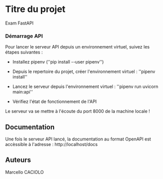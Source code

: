 # Titre du projet

Exam FastAPI


### Démarrage API

Pour lancer le serveur API depuis un environnement virtuel, suivez les étapes suivantes :

* Installez pipenv (''pip install --user pipenv'')

* Depuis le repertoire du projet, créer l'environnement virtuel : ''pipenv install'' 

* Lancez le serveur depuis l'environnement virtuel : ''pipenv run uvicorn main:api''

* Vérifiez l'état de fonctionnement de l'API 

Le serveur va se mettre à l'écoute du port 8000 de la machine locale !

## Documentation

Une fois le serveur API lancé, la documentation au format OpenAPI est accèssible à l'adresse : http://localhost/docs

## Auteurs

Marcello CACIOLO


